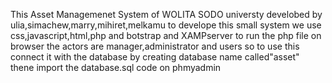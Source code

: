 This Asset Managemenet System of WOLITA SODO universty
develobed by ulia,simachew,marry,mihiret,melkamu
to develope this small system we use 
css,javascript,html,php and botstrap and XAMPserver to run the php file on browser
the actors are manager,administrator and users
so to use this
connect it with the database by creating database name called"asset"
thene import the database.sql code on phmyadmin
